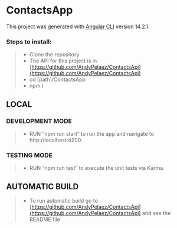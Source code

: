 # ContactsApp

This project was generated with [Angular CLI](https://github.com/angular/angular-cli) version 14.2.1.

### Steps to install:

> - Clone the repository
> - The API for this project is in [https://github.com/AndyPelaez/ContactsApi](https://github.com/AndyPelaez/ContactsApi)
> - cd [path]/ContactsApp
> - npm i

## LOCAL
### DEVELOPMENT MODE

> - RUN “npm run start” to run the app and navigate to http://localhost:4200.

### TESTING MODE

> - RUN “npm run test” to execute the unit tests via Karma.

## AUTOMATIC BUILD
> - To run automatic build go to [https://github.com/AndyPelaez/ContactsApi](https://github.com/AndyPelaez/ContactsApi) and see the README file
